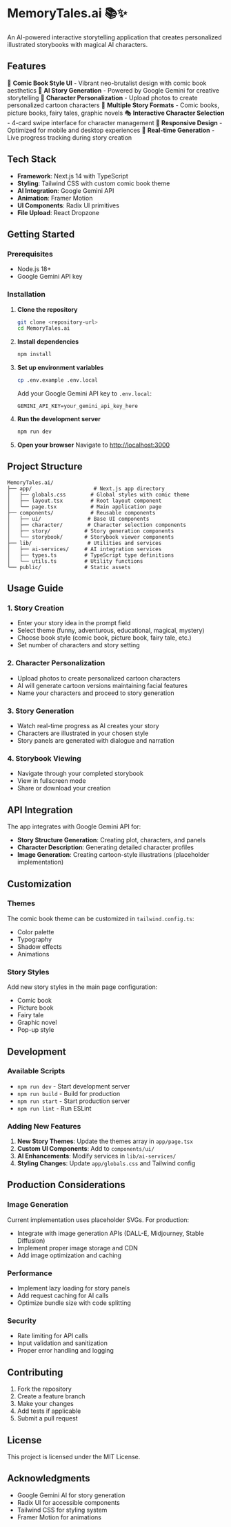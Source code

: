# MemoryTales.ai 📚✨

An AI-powered interactive storytelling application that creates personalized illustrated storybooks with magical AI characters.

## Features

🎨 **Comic Book Style UI** - Vibrant neo-brutalist design with comic book aesthetics
🤖 **AI Story Generation** - Powered by Google Gemini for creative storytelling
👥 **Character Personalization** - Upload photos to create personalized cartoon characters
📖 **Multiple Story Formats** - Comic books, picture books, fairy tales, graphic novels
🎭 **Interactive Character Selection** - 4-card swipe interface for character management
📱 **Responsive Design** - Optimized for mobile and desktop experiences
💫 **Real-time Generation** - Live progress tracking during story creation

## Tech Stack

- **Framework**: Next.js 14 with TypeScript
- **Styling**: Tailwind CSS with custom comic book theme
- **AI Integration**: Google Gemini API
- **Animation**: Framer Motion
- **UI Components**: Radix UI primitives
- **File Upload**: React Dropzone

## Getting Started

### Prerequisites

- Node.js 18+ 
- Google Gemini API key

### Installation

1. **Clone the repository**
   ```bash
   git clone <repository-url>
   cd MemoryTales.ai
   ```

2. **Install dependencies**
   ```bash
   npm install
   ```

3. **Set up environment variables**
   ```bash
   cp .env.example .env.local
   ```
   
   Add your Google Gemini API key to `.env.local`:
   ```
   GEMINI_API_KEY=your_gemini_api_key_here
   ```

4. **Run the development server**
   ```bash
   npm run dev
   ```

5. **Open your browser**
   Navigate to [http://localhost:3000](http://localhost:3000)

## Project Structure

```
MemoryTales.ai/
├── app/                    # Next.js app directory
│   ├── globals.css        # Global styles with comic theme
│   ├── layout.tsx         # Root layout component
│   └── page.tsx           # Main application page
├── components/            # Reusable components
│   ├── ui/               # Base UI components
│   ├── character/        # Character selection components
│   ├── story/           # Story generation components
│   └── storybook/       # Storybook viewer components
├── lib/                  # Utilities and services
│   ├── ai-services/     # AI integration services
│   ├── types.ts         # TypeScript type definitions
│   └── utils.ts         # Utility functions
└── public/              # Static assets
```

## Usage Guide

### 1. Story Creation
- Enter your story idea in the prompt field
- Select theme (funny, adventurous, educational, magical, mystery)
- Choose book style (comic book, picture book, fairy tale, etc.)
- Set number of characters and story setting

### 2. Character Personalization
- Upload photos to create personalized cartoon characters
- AI will generate cartoon versions maintaining facial features
- Name your characters and proceed to story generation

### 3. Story Generation
- Watch real-time progress as AI creates your story
- Characters are illustrated in your chosen style
- Story panels are generated with dialogue and narration

### 4. Storybook Viewing
- Navigate through your completed storybook
- View in fullscreen mode
- Share or download your creation

## API Integration

The app integrates with Google Gemini API for:
- **Story Structure Generation**: Creating plot, characters, and panels
- **Character Description**: Generating detailed character profiles
- **Image Generation**: Creating cartoon-style illustrations (placeholder implementation)

## Customization

### Themes
The comic book theme can be customized in `tailwind.config.ts`:
- Color palette
- Typography
- Shadow effects
- Animations

### Story Styles
Add new story styles in the main page configuration:
- Comic book
- Picture book  
- Fairy tale
- Graphic novel
- Pop-up style

## Development

### Available Scripts

- `npm run dev` - Start development server
- `npm run build` - Build for production
- `npm run start` - Start production server
- `npm run lint` - Run ESLint

### Adding New Features

1. **New Story Themes**: Update the themes array in `app/page.tsx`
2. **Custom UI Components**: Add to `components/ui/`
3. **AI Enhancements**: Modify services in `lib/ai-services/`
4. **Styling Changes**: Update `app/globals.css` and Tailwind config

## Production Considerations

### Image Generation
Current implementation uses placeholder SVGs. For production:
- Integrate with image generation APIs (DALL-E, Midjourney, Stable Diffusion)
- Implement proper image storage and CDN
- Add image optimization and caching

### Performance
- Implement lazy loading for story panels
- Add request caching for AI calls
- Optimize bundle size with code splitting

### Security
- Rate limiting for API calls
- Input validation and sanitization
- Proper error handling and logging

## Contributing

1. Fork the repository
2. Create a feature branch
3. Make your changes
4. Add tests if applicable
5. Submit a pull request

## License

This project is licensed under the MIT License.

## Acknowledgments

- Google Gemini AI for story generation
- Radix UI for accessible components
- Tailwind CSS for styling system
- Framer Motion for animations